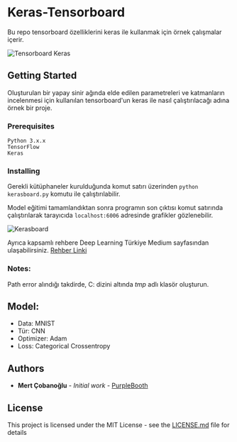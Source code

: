 # Keras-Tensorboard

Bu repo tensorboard özelliklerini keras ile kullanmak için örnek çalışmalar içerir.

![Tensorboard Keras](https://media.giphy.com/media/1pA8T9iMWWnOg7Kuej/giphy.gif)

## Getting Started

Oluşturulan bir yapay sinir ağında elde edilen parametreleri ve katmanların incelenmesi için kullanılan tensorboard'un keras ile nasıl çalıştırılacağı adına örnek bir proje.

### Prerequisites

```
Python 3.x.x
TensorFlow
Keras
```

### Installing
Gerekli kütüphaneler kurulduğunda komut satırı üzerinden `python kerasboard.py` komutu ile çalıştırılabilir.

Model eğitimi tamamlandıktan sonra programın son çıktısı komut satırında çalıştırılarak tarayıcıda `localhost:6006` adresinde grafikler gözlenebilir.

![Kerasboard](https://media.giphy.com/media/7zxZ8mOddFwZvTZJoa/giphy.gif)

Ayrıca kapsamlı rehbere Deep Learning Türkiye Medium sayfasından ulaşabilirsiniz. 
[Rehber Linki](https://medium.com/deep-learning-turkiye/tensorboard-başlangıç-rehberi-198ea522b01) 

### Notes:
Path error alındığı takdirde, C: dizini altında *tmp* adlı klasör oluşturun.

## Model:
* Data: MNIST
* Tür: CNN
* Optimizer: Adam
* Loss: Categorical Crossentropy

## Authors

* **Mert Çobanoğlu** - *Initial work* - [PurpleBooth](https://github.com/cobanov)

## License

This project is licensed under the MIT License - see the [LICENSE.md](LICENSE.md) file for details


